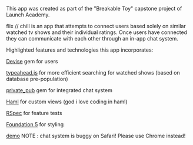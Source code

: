 This app was created as part of the "Breakable Toy" capstone project of Launch Academy.

flix // chill is an app that attempts to connect users based solely on similar watched tv shows and their individual ratings. Once users have connected they can communicate with each other through an in-app chat system.

Highlighted features and technologies this app incorporates:

[Devise](https://github.com/plataformatec/devise) gem for users

[typeahead.js](https://twitter.github.io/typeahead.js/) for more efficient searching for watched shows (based on database pre-population)

[private_pub](https://github.com/ryanb/private_pub) gem for integrated chat system

[Haml](http://haml.info) for custom views (god i love coding in haml)

[RSpec](https://github.com/rspec/rspec) for feature tests

[Foundation 5](http://foundation.zurb.com) for styling

[demo](http://flix-chill.herokuapp.com)
NOTE : chat system is buggy on Safari! Please use Chrome instead!
